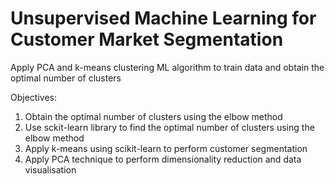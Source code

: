 # Unsupervised Machine Learning for Customer Market Segmentation
Apply PCA and k-means clustering ML algorithm to train data and obtain the optimal number of clusters

Objectives: 
1. Obtain the optimal number of clusters using the elbow method
2. Use sckit-learn library to find the optimal number of clusters using the elbow method
3. Apply k-means using scikit-learn to perform customer segmentation
4. Apply PCA technique to perform dimensionality reduction and data visualisation
